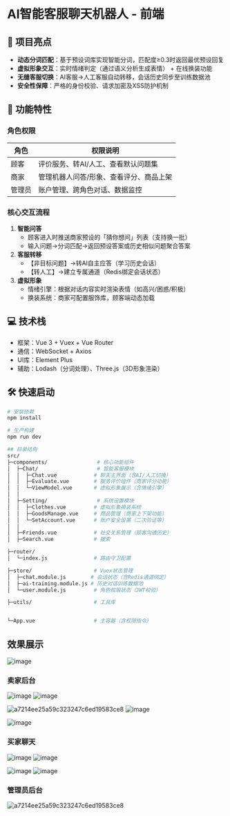 # AI智能客服聊天机器人 - 前端

## 🌟 项目亮点

- **动态分词匹配**：基于预设词库实现智能分词，匹配度≥0.3时返回最优预设回复
- **虚拟形象交互**：实时情绪判定（通过语义分析生成表情） + 在线换装功能
- **无缝客服切换**：AI客服→人工客服自动转移，会话历史同步至训练数据池
- **安全性保障**：严格的身份校验、请求加密及XSS防护机制

## 🚀 功能特性

### 角色权限

| 角色   | 权限说明                                |
| ------ | --------------------------------------- |
| 顾客   | 评价服务、转AI/人工、查看默认问题集     |
| 商家   | 管理机器人问答/形象、查看评分、商品上架 |
| 管理员 | 账户管理、跨角色对话、数据监控          |

### 核心交互流程

1. **智能问答**  
   - 顾客进入时推送商家预设的「猜你想问」列表（支持换一批）
   - 输入问题→分词匹配→返回预设答案或历史相似问题聚合答案
2. **客服转移**  
   - 【非目标问题】→转AI自主应答（学习历史会话）
   - 【转人工】→建立专属通道（Redis绑定会话状态）
3. **虚拟形象**  
   - 情绪引擎：根据对话内容实时渲染表情（如高兴/困惑/积极）
   - 换装系统：商家可配置服饰库，顾客端动态加载

## 💻 技术栈

- 框架：Vue 3 + Vuex + Vue Router
- 通信：WebSocket + Axios
- UI库：Element Plus
- 辅助：Lodash（分词处理）、Three.js（3D形象渲染）

## 🛠️ 快速启动

```bash
# 安装依赖
npm install

# 生产构建
npm run dev

## 目录结构
src/
├─components/                # 核心功能组件
│  ├─Chat/                   # 智能客服模块
│  │  ├─Chat.vue            # 聊天主界面（含AI/人工切换）
│  │  ├─Evaluate.vue        # 服务评价组件（商家评分功能）
│  │  └─ViewModel.vue       # 虚拟形象展示（含情绪引擎）
│  │
│  ├─Setting/                # 系统设置模块
│  │  ├─Clothes.vue         # 虚拟形象换装系统
│  │  ├─GoodsManage.vue     # 商品管理（商家上下架功能）
│  │  └─SetAccount.vue      # 账户安全设置（二次验证等）
│  │
│  ├─Friends.vue            # 社交关系管理（顾客沟通历史）
│  ├─Search.vue             # 搜索

├─router/
│  └─index.js               # 路由守卫配置

├─store/                    # Vuex状态管理
│  ├─chat.module.js        # 会话状态（含Redis通道绑定）
│  ├─ai-training.module.js # 历史对话训练数据池
│  └─user.module.js         # 角色权限状态（JWT校验）

├─utils/                    # 工具库


└─App.vue                   # 主容器（含权限指令）
```
## 效果展示
![image](https://github.com/user-attachments/assets/fbaa3a1e-1205-410c-a3bd-4fb4ab925755)

### 卖家后台
![image](https://github.com/user-attachments/assets/9b57bb58-4fae-439c-9c6a-1b3d48d56b90)
![image](https://github.com/user-attachments/assets/759e64b4-c511-47c3-8fcd-8cd245e2188d)

![a7214ee25a59c323247c6ed19583ce8](https://github.com/user-attachments/assets/31936a36-2cdb-404a-a4dc-6da35a459bdc)
![image](https://github.com/user-attachments/assets/f445c1c5-c5ea-4a78-936e-e8eb4b346459)

![image](https://github.com/user-attachments/assets/0b843825-ca8f-431c-ae8b-74d7d453fbc6)

### 买家聊天
![image](https://github.com/user-attachments/assets/a6534d8b-8efb-4a51-b86c-9592f65b425a)
![image](https://github.com/user-attachments/assets/b881c2ec-7375-433e-8498-152c64c1e996)

![image](https://github.com/user-attachments/assets/c9aa3d3d-2b6d-4322-9a68-0f0628ea6844)
![image](https://github.com/user-attachments/assets/95cc0d2a-5e15-40ae-a677-a7f4371b5149)

### 管理员后台
![a7214ee25a59c323247c6ed19583ce8](https://github.com/user-attachments/assets/abf9518a-d22b-41d8-bf50-88acd1bada85)

